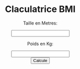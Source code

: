 <html lang="en">
<center> 
<head>
    <meta charset="UTF-8">
    <meta http-equiv="X-UA-Compatible" content="IE=edge">
    <meta name="viewport" content="width=device-width, initial-scale=1.0">
    <title>Document</title>
</head>
<body>  <center> 
    <div class="calculator-container">
        <h1>Claculatrice BMI </h1>
        <p>Taille en Metres:</p> 
        <input class="height-input-field" type="text">
        <p>Poids en Kg:</p>
        <input class="weight-input-field" type="text"><br>
        <button class="calculate"> Calcule</button>
    </div>
    <h3 class="result"></h3>
    <p class="result-statement"></p>
</center> 
    <script >
        var heightInput = document.querySelector(".height-input-field");
var weightInput = document.querySelector(".weight-input-field");
var calculateButton = document.querySelector(".calculate");
var result = document.querySelector(".result");
var statement = document.querySelector(".result-statement");
var BMI, height, weight; 

calculateButton.addEventListener("click", ()=>{
    
    height = heightInput.value;
    weight = weightInput.value;
    BMI = weight/(height**2); 
    result.innerText = BMI;

    if(BMI < 18.5){
        statement.innerText = "Votre BMI se situe dans la fourchette d’insuffisance pondérale";    
    }else if((BMI > 18.5) && (BMI <= 24.9)){
        statement.innerText = "Votre BMI se situe dans la fourchette de poids normal ou santé";
    }else if((BMI >= 25) && (BMI <= 29.9 )){
        statement.innerText = "Votre BMI se situe dans la fourchette de surpoids";
    }else{
        statement.innerText = "Votre BMI se situe dans la fourchette obèse";
    }
});

    </script>
    <img src = "" height = "500" width = 500 alt =>
</body>
</html>

<!DOCTYPE html PUBLIC "-//W3C//DTD HTML 4.01//EN">
<html>
<head>
  <title>My first styled page</title>
  <style type="text/css">
  body {
    color: White;
    background-color: #2904f8 }
  </style>
</head>
